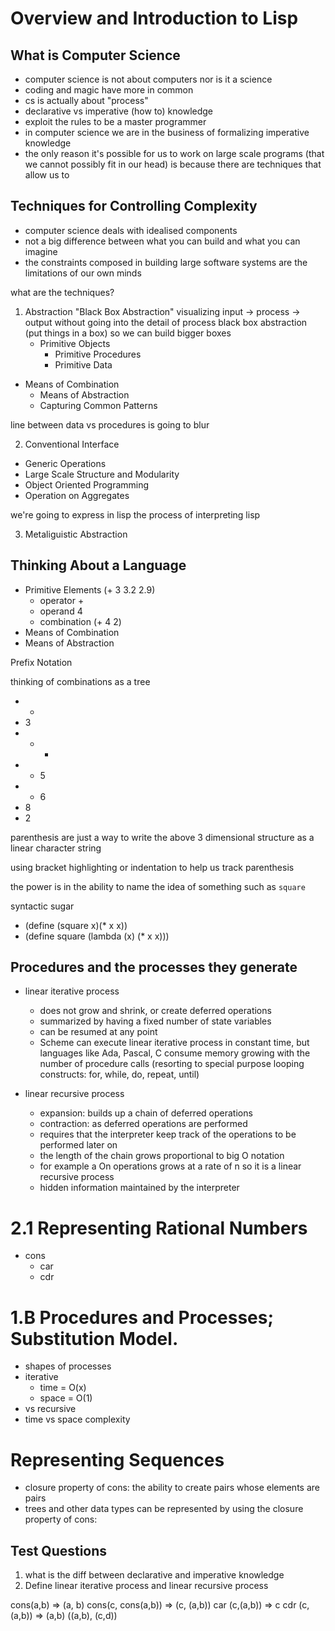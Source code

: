 # Overview and Introduction to Lisp
## What is Computer Science	
- computer science is not about computers nor is it a science
- coding and magic have more in common
- cs is actually about "process"
- declarative vs imperative (how to) knowledge
- exploit the rules to be a master programmer
- in computer science we are in the business of formalizing imperative knowledge
- the only reason it's possible for us to work on large scale programs (that we cannot possibly fit in our head) is because there are techniques that allow us to

## Techniques for Controlling Complexity
- computer science deals with idealised components
- not a big difference between what you can build and what you can imagine
- the constraints composed in building large software systems are the limitations of our own minds


what are the techniques?
1. Abstraction "Black Box Abstraction"
visualizing input -> process -> output without going into the detail of process
black box abstraction (put things in a box) so we can build bigger boxes
	- Primitive Objects
		- Primitive Procedures
		- Primitive Data
  - Means of Combination 
	- Means of Abstraction
	- Capturing Common Patterns

line between data vs procedures is going to blur	

2. Conventional Interface
- Generic Operations
- Large Scale Structure and Modularity
- Object Oriented Programming
- Operation on Aggregates

we're going to express in lisp the process of interpreting lisp

3. Metaliguistic Abstraction

## Thinking About a Language
- Primitive Elements (+ 3 3.2 2.9)
	- operator +
	- operand 4
	- combination (+ 4 2)
- Means of Combination
- Means of Abstraction

Prefix Notation

thinking of combinations as a tree

- +
- 3
- - *
- - 5
- - 6
- 8
- 2

parenthesis are just a way to write the above 3 dimensional structure as a linear character string

using bracket highlighting or indentation to help us track parenthesis

the power is in the ability to name the idea of something such as `square`

syntactic sugar
- (define (square x)(* x x))
- (define square (lambda (x) (* x x)))


## Procedures and the processes they generate
- linear iterative process
	- does not grow and shrink, or create deferred operations
	- summarized by having a fixed number of state variables
	- can be resumed at any point
	- Scheme can execute linear iterative process in constant time, but
	languages like Ada, Pascal, C consume memory growing with the number of procedure calls (resorting to special purpose looping constructs: for, while, do, repeat, until)
	
- linear recursive process
	- expansion: builds up a chain of deferred operations
	- contraction: as deferred operations are performed
	- requires that the interpreter keep track of the operations to be performed later on
	- the length of the chain grows proportional to big O notation
	- for example a On operations grows at a rate of n so it is a linear recursive process
	- hidden information maintained by the interpreter

# 2.1 Representing Rational Numbers
- cons
	- car
	- cdr	

# 1.B Procedures and Processes; Substitution Model.
- shapes of processes
- iterative
	- time = O(x)
	- space = O(1)
- vs recursive
- time vs space complexity

# Representing Sequences
- closure property of cons: the ability to create pairs whose elements are pairs
- trees and other data types can be represented by using the closure property of cons:

## Test Questions
1. what is the diff between declarative and imperative knowledge
2. Define linear iterative process and linear recursive process

cons(a,b) => (a, b)
cons(c, cons(a,b)) => (c, (a,b))
car (c,(a,b)) => c
cdr (c, (a,b)) => (a,b)
((a,b), (c,d))


